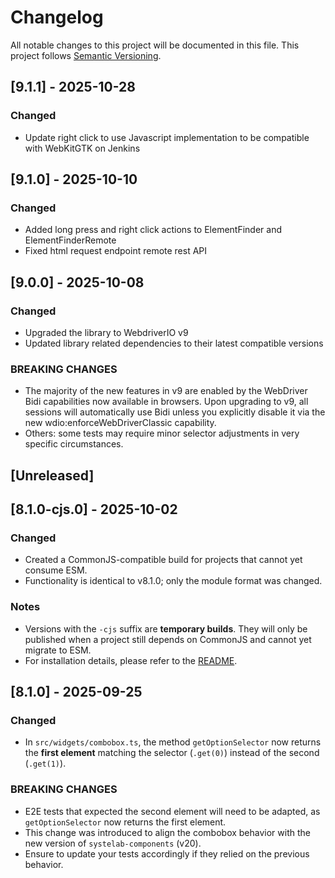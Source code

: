 # Changelog

All notable changes to this project will be documented in this file.
This project follows [Semantic Versioning](https://semver.org/).

## [9.1.1] - 2025-10-28

### Changed

* Update right click to use Javascript implementation to be compatible with WebKitGTK on Jenkins

## [9.1.0] - 2025-10-10

### Changed

* Added long press and right click actions to ElementFinder and ElementFinderRemote
* Fixed html request endpoint remote rest API

## [9.0.0] - 2025-10-08

### Changed

* Upgraded the library to WebdriverIO v9
* Updated library related dependencies to their latest compatible versions

### BREAKING CHANGES

* The majority of the new features in v9 are enabled by the WebDriver Bidi capabilities now available in browsers. Upon upgrading to v9, all sessions will automatically use Bidi unless you explicitly disable it via the new wdio:enforceWebDriverClassic capability.
* Others: some tests may require minor selector adjustments in very specific circumstances.

## [Unreleased]

## [8.1.0-cjs.0] - 2025-10-02

### Changed

* Created a CommonJS-compatible build for projects that cannot yet consume ESM.
* Functionality is identical to v8.1.0; only the module format was changed.

### Notes

* Versions with the `-cjs` suffix are **temporary builds**. They will only be published when a project still depends on CommonJS and cannot yet migrate to ESM.
* For installation details, please refer to the [README](./README.md).

## [8.1.0] - 2025-09-25

### Changed

* In `src/widgets/combobox.ts`, the method `getOptionSelector` now returns the **first element** matching the selector (`.get(0)`) instead of the second (`.get(1)`).

### BREAKING CHANGES

* E2E tests that expected the second element will need to be adapted, as `getOptionSelector` now returns the first element.
* This change was introduced to align the combobox behavior with the new version of `systelab-components` (v20).
* Ensure to update your tests accordingly if they relied on the previous behavior.
